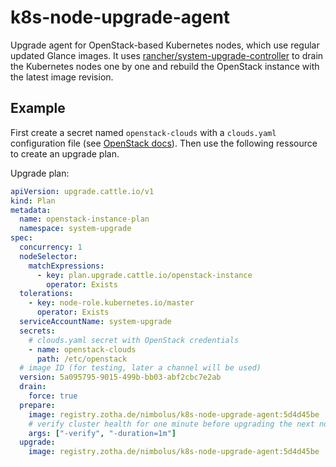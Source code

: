 # k8s-node-upgrade-agent

Upgrade agent for OpenStack-based Kubernetes nodes, which use regular updated Glance images.
It uses [rancher/system-upgrade-controller](https://github.com/rancher/system-upgrade-controller) to drain the Kubernetes nodes one by one and rebuild the OpenStack instance with the latest image revision.

## Example

First create a secret named `openstack-clouds` with a `clouds.yaml` configuration file (see [OpenStack docs](https://docs.openstack.org/python-openstackclient/latest/cli/man/openstack.html#config-files)). Then use the following ressource to create an upgrade plan.

Upgrade plan:
```yaml
apiVersion: upgrade.cattle.io/v1
kind: Plan
metadata:
  name: openstack-instance-plan
  namespace: system-upgrade
spec:
  concurrency: 1
  nodeSelector:
    matchExpressions:
      - key: plan.upgrade.cattle.io/openstack-instance
        operator: Exists
  tolerations:
    - key: node-role.kubernetes.io/master
      operator: Exists
  serviceAccountName: system-upgrade
  secrets:
    # clouds.yaml secret with OpenStack credentials
    - name: openstack-clouds
      path: /etc/openstack
  # image ID (for testing, later a channel will be used)
  version: 5a095795-9015-499b-bb03-abf2cbc7e2ab
  drain:
    force: true
  prepare:
    image: registry.zotha.de/nimbolus/k8s-node-upgrade-agent:5d4d45be
    # verify cluster health for one minute before upgrading the next node
    args: ["-verify", "-duration=1m"]
  upgrade:
    image: registry.zotha.de/nimbolus/k8s-node-upgrade-agent:5d4d45be
```
